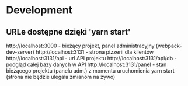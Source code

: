 # Development

## URLe dostępne dzięki 'yarn start'

http://localhost:3000 - bieżący projekt, panel administracyjny (webpack-dev-server)
http://localhost:3131 - strona pizzerii dla klientów
http://localhost:3131/api - url API projektu
http://localhost:3131/api/db - podgląd całej bazy danych w API
http://localhost:3131/panel - stan bieżącego projektu (panelu adm.) z momentu uruchomienia yarn start (strona nie będzie ulegała zmianom na żywo)